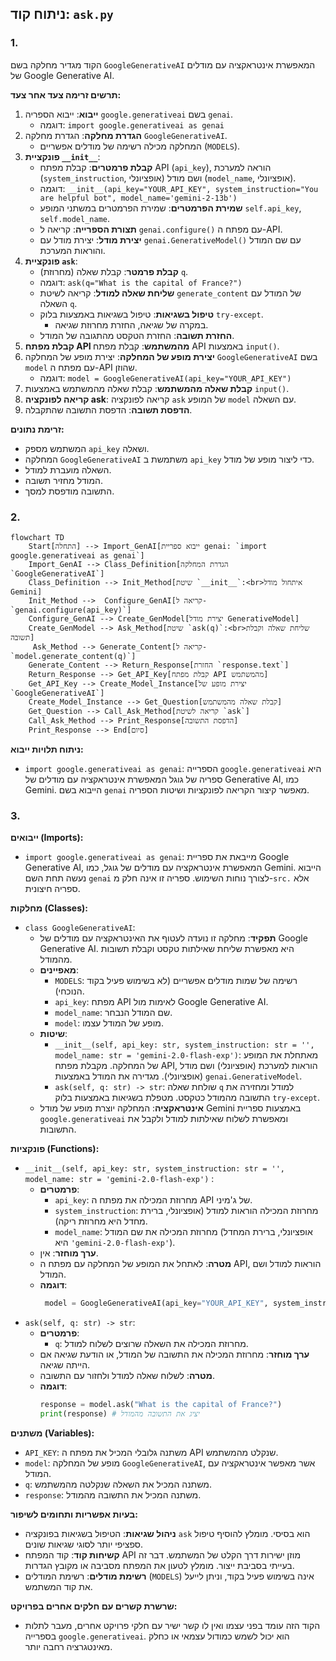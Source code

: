 ## ניתוח קוד: `ask.py`

### 1. <algorithm>

הקוד מגדיר מחלקה בשם `GoogleGenerativeAI` המאפשרת אינטראקציה עם מודלים של Google Generative AI.

**תרשים זרימה צעד אחר צעד:**

1.  **ייבוא**: ייבוא הספריה `google.generativeai` בשם `genai`.
    *   דוגמה: `import google.generativeai as genai`
2.  **הגדרת מחלקה**: הגדרת מחלקה `GoogleGenerativeAI`.
    *   המחלקה מכילה רשימה של מודלים אפשריים (`MODELS`).
3.  **פונקציית `__init__`**:
    *   **קבלת פרמטרים**: קבלת מפתח API (`api_key`), הוראה למערכת (`system_instruction`, אופציונלי) ושם מודל (`model_name`, אופציונלי).
    *   דוגמה: `__init__(api_key="YOUR_API_KEY", system_instruction="You are helpful bot", model_name='gemini-2-13b')`
    *   **שמירת הפרמטרים**: שמירת הפרמטרים במשתני המופע `self.api_key`, `self.model_name`.
    *   **תצורת הספרייה**: קריאה ל `genai.configure()` עם מפתח ה-API.
    *   **יצירת מודל**: יצירת מודל עם `genai.GenerativeModel()` עם שם המודל והוראות המערכת.
4.  **פונקציית `ask`**:
    *   **קבלת פרמטר**: קבלת שאלה (מחרוזת) `q`.
    *   דוגמה: `ask(q="What is the capital of France?")`
    *   **שליחת שאלה למודל**: קריאה לשיטת `generate_content` של המודל עם השאלה `q`.
    *   **טיפול בשגיאות**: טיפול בשגיאות באמצעות בלוק `try-except`.
        *   במקרה של שגיאה, החזרת מחרוזת שגיאה.
    *   **החזרת תשובה**: החזרת הטקסט מהתגובה של המודל.
5.  **קבלת מפתח API מהמשתמש**: קבלת מפתח API באמצעות `input()`.
6.  **יצירת מופע של המחלקה**: יצירת מופע של המחלקה `GoogleGenerativeAI` בשם `model` עם מפתח ה-API שהוזן.
    *   דוגמה: `model = GoogleGenerativeAI(api_key="YOUR_API_KEY")`
7.  **קבלת שאלה מהמשתמש**: קבלת שאלה מהמשתמש באמצעות `input()`.
8.  **קריאה לפונקציה ask**: קריאה לפונקציה `ask` של המופע `model` עם השאלה.
9.  **הדפסת תשובה**: הדפסת התשובה שהתקבלה.

**זרימת נתונים:**

*   המשתמש מספק `api_key` ושאלה.
*   המחלקה `GoogleGenerativeAI` משתמשת ב `api_key` כדי ליצור מופע של מודל.
*   השאלה מועברת למודל.
*   המודל מחזיר תשובה.
*   התשובה מודפסת למסך.

### 2. <mermaid>

```mermaid
flowchart TD
    Start[התחלה] --> Import_GenAI[ייבוא ספריית genai: `import google.generativeai as genai`]
    Import_GenAI --> Class_Definition[הגדרת המחלקה `GoogleGenerativeAI`]
    Class_Definition --> Init_Method[שיטת `__init__`:<br>איתחול מודל Gemini]
    Init_Method -->  Configure_GenAI[קריאה ל-`genai.configure(api_key)`]
    Configure_GenAI --> Create_GenModel[יצירת מודל GenerativeModel]
    Create_GenModel --> Ask_Method[שיטת `ask(q)`:<br>שליחת שאלה וקבלת תשובה]
     Ask_Method --> Generate_Content[קריאה ל- `model.generate_content(q)`]
    Generate_Content --> Return_Response[החזרת `response.text`]
    Return_Response --> Get_API_Key[קבלת מפתח API מהמשתמש]
    Get_API_Key --> Create_Model_Instance[יצירת מופע של `GoogleGenerativeAI`]
    Create_Model_Instance --> Get_Question[קבלת שאלה מהמשתמש]
    Get_Question --> Call_Ask_Method[קריאה לשיטת `ask`]
    Call_Ask_Method --> Print_Response[הדפסת התשובה]
    Print_Response --> End[סיום]
```

**ניתוח תלויות ייבוא:**

*   `import google.generativeai as genai`: הספרייה `google.generativeai` היא ספריה של גוגל המאפשרת אינטראקציה עם מודלים של Generative AI, כמו Gemini. הייבוא בשם `genai` מאפשר קיצור הקריאה לפונקציות ושיטות הספריה.

### 3. <explanation>

**ייבואים (Imports):**

*   `import google.generativeai as genai`: מייבאת את ספריית Google Generative AI, המאפשרת אינטראקציה עם מודלים של גוגל, כמו Gemini. הייבוא נעשה תחת השם `genai` לצורך נוחות השימוש. ספריה זו אינה חלק מ-`src.` אלא ספריה חיצונית.

**מחלקות (Classes):**

*   `class GoogleGenerativeAI`:
    *   **תפקיד**: מחלקה זו נועדה לעטוף את האינטראקציה עם מודלים של Google Generative AI. היא מאפשרת שליחת שאילתות טקסט וקבלת תשובות מהמודל.
    *   **מאפיינים**:
        *   `MODELS`: רשימה של שמות מודלים אפשריים (לא בשימוש פעיל בקוד הנוכחי).
        *   `api_key`: מפתח API לאימות מול Google Generative AI.
        *   `model_name`: שם המודל הנבחר.
        *   `model`: מופע של המודל עצמו.
    *   **שיטות**:
        *   `__init__(self, api_key: str, system_instruction: str = '', model_name: str = 'gemini-2.0-flash-exp')`: מאתחלת את המופע של המחלקה. מקבלת מפתח API, הוראות למערכת (אופציונלי) ושם מודל (אופציונלי). מגדירה את המודל באמצעות `genai.GenerativeModel`.
        *   `ask(self, q: str) -> str`: שולחת שאלה `q` למודל ומחזירה את התשובה מהמודל כטקסט. מטפלת בשגיאות באמצעות בלוק `try-except`.
    *   **אינטראקציה**: המחלקה יוצרת מופע של מודל Gemini באמצעות ספריית `google.generativeai` ומאפשרת לשלוח שאילתות למודל ולקבל את התשובות.

**פונקציות (Functions):**

*   `__init__(self, api_key: str, system_instruction: str = '', model_name: str = 'gemini-2.0-flash-exp')` :
    *   **פרמטרים**:
        *   `api_key`: מחרוזת המכילה את מפתח ה API של ג'מיני.
        *    `system_instruction`: מחרוזת המכילה הוראות למודל (אופציונלי, ברירת מחדל היא מחרוזת ריקה).
        *   `model_name`: מחרוזת המכילה את שם המודל (אופציונלי, ברירת המחדל היא `'gemini-2.0-flash-exp'`).
    *   **ערך מוחזר**: אין.
    *   **מטרה**: לאתחל את המופע של המחלקה עם מפתח ה API, הוראות למודל ושם המודל.
    *   **דוגמה**:
        ```python
         model = GoogleGenerativeAI(api_key="YOUR_API_KEY", system_instruction="You are helpful bot", model_name='gemini-2-13b')
        ```
*   `ask(self, q: str) -> str`:
    *   **פרמטרים**:
        *   `q`: מחרוזת המכילה את השאלה שרוצים לשלוח למודל.
    *   **ערך מוחזר**: מחרוזת המכילה את התשובה של המודל, או הודעת שגיאה אם הייתה שגיאה.
    *   **מטרה**: לשלוח שאלה למודל ולחזור עם התשובה.
    *   **דוגמה**:
        ```python
        response = model.ask("What is the capital of France?")
        print(response) # יציג את התשובה מהמודל
        ```

**משתנים (Variables):**

*   `API_KEY`: משתנה גלובלי המכיל את מפתח ה API שנקלט מהמשתמש.
*    `model`: מופע של המחלקה `GoogleGenerativeAI`, אשר מאפשר אינטראקציה עם המודל.
*   `q`: משתנה המכיל את השאלה שנקלטה מהמשתמש.
*    `response`: משתנה המכיל את התשובה מהמודל.

**בעיות אפשריות ותחומים לשיפור:**

*   **ניהול שגיאות**: הטיפול בשגיאות בפונקציה `ask` הוא בסיסי. מומלץ להוסיף טיפול ספציפי יותר לסוגי שגיאות שונים.
*   **קשיחות קוד**: קוד המפתח API מוזן ישירות דרך הקלט של המשתמש. דבר זה בעייתי בסביבת ייצור. מומלץ לטעון את המפתח מסביבה או מקובץ הגדרות.
*   **רשימת מודלים**: רשימת המודלים (`MODELS`) אינה בשימוש פעיל בקוד, וניתן לייעל את קוד המשתמש.

**שרשרת קשרים עם חלקים אחרים בפרויקט:**

*   הקוד הזה עומד בפני עצמו ואין לו קשר ישיר עם חלקי פרויקט אחרים, מעבר לתלות בספרייה `google.generativeai`. הוא יכול לשמש כמודול עצמאי או כחלק מאינטגרציה רחבה יותר.